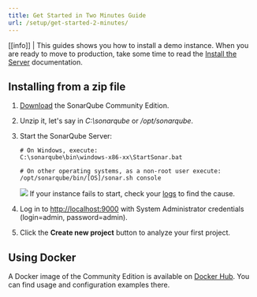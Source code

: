 ```yaml
---
title: Get Started in Two Minutes Guide
url: /setup/get-started-2-minutes/
---
```


[[info]]
| This guides shows you how to install a demo instance. When you are ready to move to production, take some time to read the [Install the Server](/setup/install-server/) documentation.

## Installing from a zip file

1. [Download](https://www.sonarqube.org/downloads/) the SonarQube Community Edition.

2. Unzip it, let's say in _C:\sonarqube_ or _/opt/sonarqube_.

3. Start the SonarQube Server:

   ```
   # On Windows, execute:
   C:\sonarqube\bin\windows-x86-xx\StartSonar.bat

   # On other operating systems, as a non-root user execute:
   /opt/sonarqube/bin/[OS]/sonar.sh console
   ```

   ![](/images/info.svg) If your instance fails to start, check your [logs](/setup/troubleshooting/) to find the cause.

4. Log in to [http://localhost:9000](http://localhost:9000) with System Administrator credentials (login=admin, password=admin).

5. Click the **Create new project** button to analyze your first project.

## Using Docker

A Docker image of the Community Edition is available on [Docker Hub](https://hub.docker.com/_/sonarqube/). You can find usage and configuration examples there.